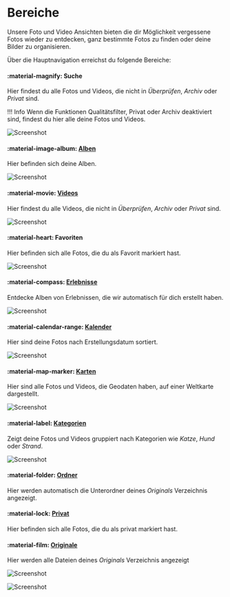 # Bereiche #
Unsere Foto und Video Ansichten bieten die dir Möglichkeit vergessene Fotos wieder zu entdecken, ganz bestimmte Fotos zu finden oder
deine Bilder zu organisieren.

Über die Hauptnavigation erreichst du folgende Bereiche:

#### :material-magnify: Suche ####
Hier findest du alle Fotos und Videos, die nicht in *Überprüfen*, *Archiv* oder *Privat* sind.

!!! Info
    Wenn die Funktionen Qualitätsfilter, Privat oder Archiv deaktiviert sind, findest du hier alle deine Fotos und Videos.
    
![Screenshot](img/search-section.jpg)

#### :material-image-album: [Alben](albums.md) ####
Hier befinden sich deine Alben.

![Screenshot](img/albums.jpg)

#### :material-movie: [Videos](video.md) ####
Hier findest du alle Videos, die nicht in *Überprüfen*, *Archiv* oder *Privat* sind.

![Screenshot](img/videos.jpg)

#### :material-heart: Favoriten ####
Hier befinden sich alle Fotos, die du als Favorit markiert hast.

![Screenshot](img/favorites.jpg)

#### :material-compass: [Erlebnisse](moments.md)  ####
Entdecke Alben von Erlebnissen, die wir automatisch für dich erstellt haben.

![Screenshot](img/moments.jpg)

#### :material-calendar-range: [Kalender](calendar.md) ####
Hier sind deine Fotos nach Erstellungsdatum sortiert.

![Screenshot](img/calendar.jpg)

#### :material-map-marker: [Karten](places.jpg) ####
Hier sind alle Fotos und Videos, die Geodaten haben, auf einer Weltkarte dargestellt.

![Screenshot](img/places.jpg)

#### :material-label: [Kategorien](labels.md) ####
Zeigt deine Fotos und Videos gruppiert nach Kategorien wie *Katze*, *Hund* oder *Strand*.

![Screenshot](img/labels.jpg)

#### :material-folder: [Ordner](folders.md) ####
Hier werden automatisch die Unterordner deines *Originals* Verzeichnis angezeigt.

#### :material-lock: [Privat](private.md) ####
Hier befinden sich alle Fotos, die du als privat markiert hast.

#### :material-film: [Originale](../library/files.md) ####
Hier werden alle Dateien deines *Originals* Verzeichnis angezeigt

![Screenshot](img/originals.jpg)

![Screenshot](img/originals2.jpg)







    
